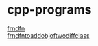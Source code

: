 # cpp-programs
[frndfn](https://github.com/rich-747/cpp-programs/blob/main/frndfn.cpp)       
[frndfntoaddobjoftwodiffclass](https://github.com/rich-747/cpp-programs/blob/main/frndfntoaddobjoftwodiffclass.cpp)
